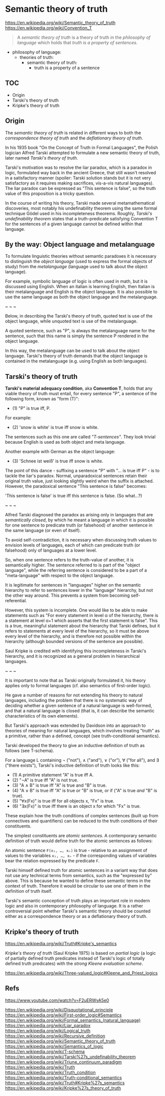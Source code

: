 # Semantic theory of truth

https://en.wikipedia.org/wiki/Semantic_theory_of_truth
https://en.wikipedia.org/wiki/Convention_T

>A *semantic theory of truth* is a theory of truth in the *philosophy of language* which holds that *truth is a property of sentences*.

- philosophy of language:
  - theories of truth:
    - semantic theory of truth:
      - truth is a property of a sentence

## TOC

- Origin
- Tarski's theory of truth
- Kripke's theory of truth

## Origin

The *semantic theory of truth* is related in different ways to both the *correspondence theory of truth* and the *deflationary theory of truth*.

In his 1935 book "On the Concept of Truth in Formal Languages", the Polish logician Alfred Tarski attempted to formulate a new semantic theory of truth, later named *Tarski's theory of truth*.

Tarski's motivation was to resolve the liar paradox, which is a paradox in logic, formulated way back in the ancient Greece, that still wasn't resolved in a satisfactory manner (spoiler: Tarski solution stands but it is not very satisfactory as it requires making sacrifices, vis-a-vis natural languages). The liar paradox can be expressed as "This sentence is false", so the truth value of this proposition is a tricky question.

In the course of writing his theory, Tarski made several metamathematical discoveries, most notably his undefinability theorem using the same formal technique Gödel used in his incompleteness theorems. Roughly, *Tarski's undefinability theorem* states that a truth-predicate satisfying Convention T for the sentences of a given language cannot be defined within that language.

## By the way: Object language and metalanguage

To formulate linguistic theories without semantic paradoxes it is necessary to distinguish the *object language* (used to express the formal objects of study) from the *metalanguage* (language used to talk about the object language).

For example, symbolic language of logic is often used in math, but it is discussed using English. When an italian is learning English, then Italian is their metalanguage and English is the object language. It is also possible to use the same language as both the object language and the metalanguage.

~ ~ ~

Below, in describing the Tarski's theory of truth, quoted text is use of the object language, while unquoted text is use of the metalanguage.

A quoted sentence, such as "P", is always the metalanguage name for the sentence, such that this name is simply the sentence P rendered in the object language.

In this way, the metalanguage can be used to talk about the object language. Tarski's theory of truth demands that the object language is contained in the metalanguage (e.g. using English as both languages).

## Tarski's theory of truth

**Tarski's material adequacy condition**, aka **Convention T**, holds that any viable theory of truth must entail, for every sentence "P", a sentence of the following form, known as "form (T)":
- (1) "P" is true iff, P.

For example:
- (2) 'snow is white' is true iff snow is white.

The sentences such as this one are called *"T-sentences"*. They look trivial because English is used as both object and meta language.

Another example with German as the object language:
- (3) 'Schnee ist weiß' is true iff snow is white.


The point of this dance - suffixing a sentence "P" with "… is true iff P" - is to tackle the liar's paradox. Normal, unparadoxical sentences retain their original truth value, just looking slightly weird when the suffix is attached. However, the paradoxical sentence "This sentence is false" becomes:

'This sentence is false' is true iff this sentence is false.    (So what...?)

~ ~ ~

Alfred Tarski diagnosed the paradox as arising only in languages that are *semantically closed*, by which he meant a language in which it is possible for one sentence to predicate truth (or falsehood) of another sentence in the same language (or even of itself).

To avoid self-contradiction, it is necessary when discussing truth values to envision levels of languages, each of which can predicate truth (or falsehood) only of languages at a lower level.

So, when one sentence refers to the truth-value of another, it is semantically higher. The sentence referred to is part of the "object language", while the referring sentence is considered to be a part of a "meta-language" with respect to the object language.

It is legitimate for sentences in "languages" higher on the semantic hierarchy to refer to sentences lower in the "language" hierarchy, but not the other way around. This prevents a system from becoming self-referential.

However, this system is incomplete. One would like to be able to make statements such as "For every statement in level α of the hierarchy, there is a statement at level α+1 which asserts that the first statement is false". This is a true, meaningful statement about the hierarchy that Tarski defines, but it refers to statements at every level of the hierarchy, so it must be above every level of the hierarchy, and is therefore not possible within the hierarchy (although bounded versions of the sentence are possible).

Saul Kripke is credited with identifying this incompleteness in Tarski's hierarchy, and it is recognized as a general problem in hierarchical languages.

~ ~ ~

It is important to note that as Tarski originally formulated it, his theory applies only to formal languages (cf. also semantics of first-order logic).

He gave a number of reasons for not extending his theory to natural languages, including the problem that there is no systematic way of deciding whether a given sentence of a natural language is well-formed, and that a natural language is closed (that is, it can describe the semantic characteristics of its own elements). 

But Tarski's approach was extended by Davidson into an approach to theories of meaning for natural languages, which involves treating "truth" as a primitive, rather than a defined, concept (see truth-conditional semantics).

Tarski developed the theory to give an inductive definition of truth as follows (see T-schema). 

For a language L containing ¬ ("not"), ∧ ("and"), ∨ ("or"), ∀ ("for all"), and ∃ ("there exists"), Tarski's inductive definition of truth looks like this:

- (1) A primitive statement "A" is true iff A.
- (2) "¬A" is true iff 
      "A" is not true.
- (3) "A ∧ B" is true iff 
      "A" is true and "B" is true.
- (4) "A ∨ B" is true iff 
      "A" is true *or* "B" is true, or if 
      ("A" is true *and* "B" is true).
- (5) "∀x(Fx)" is true iff 
      for all objects x, "Fx" is true.
- (6) "∃x(Fx)" is true iff 
      there is an object x for which "Fx" is true.


These explain how the truth conditions of complex sentences (built up from connectives and quantifiers) can be reduced to the truth conditions of their constituents.

The simplest constituents are *atomic sentences*. A contemporary semantic definition of truth would define truth for the atomic sentences as follows:

An atomic sentence `F(x₁, …, xₙ)` is true - relative to an assignment of values to the variables `x₁, …, xₙ` - if the corresponding values of variables bear the relation expressed by the predicate `F`.

Tarski himself defined truth for atomic sentences in a variant way that does not use any technical terms from semantics, such as the "expressed by" above. This is because he wanted to define these semantic terms in the context of truth. Therefore it would be circular to use one of them in the definition of truth itself.

Tarski's semantic conception of truth plays an important role in modern logic and also in contemporary philosophy of language. It is a rather controversial point whether Tarski's semantic theory should be counted either as a correspondence theory or as a deflationary theory of truth.

## Kripke's theory of truth

https://en.wikipedia.org/wiki/Truth#Kripke's_semantics

*Kripke's theory of truth* (Saul Kripke 1975) is based on *partial logic* (a logic of partially defined truth predicates instead of Tarski's logic of totally defined truth predicates) with the *strong Kleene evaluation scheme*.

https://en.wikipedia.org/wiki/Three-valued_logic#Kleene_and_Priest_logics


## Refs

https://www.youtube.com/watch?v=F2uERWvA5e0

https://en.wikipedia.org/wiki/Disquotational_principle
https://en.wikipedia.org/wiki/First-order_logic#Semantics
https://en.wikipedia.org/wiki/Formal_semantics_(natural_language)
https://en.wikipedia.org/wiki/Liar_paradox
https://en.wikipedia.org/wiki/Logical_truth
https://en.wikipedia.org/wiki/Recursive_definition
https://en.wikipedia.org/wiki/Semantic_theory_of_truth
https://en.wikipedia.org/wiki/Semantics_of_logic
https://en.wikipedia.org/wiki/T-schema
https://en.wikipedia.org/wiki/Tarski%27s_undefinability_theorem
https://en.wikipedia.org/wiki/Triune_continuum_paradigm
https://en.wikipedia.org/wiki/Truth
https://en.wikipedia.org/wiki/Truth_condition
https://en.wikipedia.org/wiki/Truth-conditional_semantics
https://en.wikipedia.org/wiki/Truth#Kripke%27s_semantics
https://en.wikipedia.org/wiki/Kripke%27s_theory_of_truth
